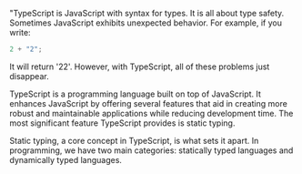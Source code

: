 "TypeScript is JavaScript with syntax for types. It is all about type safety. Sometimes JavaScript exhibits unexpected behavior. For example, if you write:

```typescript
2 + "2";

```
It will return '22'. However, with TypeScript, all of these problems just disappear.

TypeScript is a programming language built on top of JavaScript. It enhances JavaScript by offering several features that aid in creating more robust and maintainable applications while reducing development time. The most significant feature TypeScript provides is static typing.

Static typing, a core concept in TypeScript, is what sets it apart. In programming, we have two main categories: statically typed languages and dynamically typed languages.
